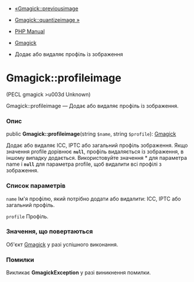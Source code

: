 - [«Gmagick::previousimage](gmagick.previousimage.md)
- [Gmagick::quantizeimage »](gmagick.quantizeimage.md)

- [PHP Manual](index.md)
- [Gmagick](class.gmagick.md)
- Додає або видаляє профіль із зображення

# Gmagick::profileimage

(PECL gmagick \>u003d Unknown)

Gmagick::profileimage — Додає або видаляє профіль із зображення.

### Опис

public **Gmagick::profileimage**(string `$name`, string `$profile`):
[Gmagick](class.gmagick.md)

Додає або видаляє ICC, IPTC або загальний профіль зображення. Якщо
значення profile дорівнює **`null`**, профіль видаляється із зображення,
в іншому випадку додається. Використовуйте значення * для параметра
name і **`null`** для параметра profile, щоб видалити всі профілі з
зображення.

### Список параметрів

`name`
Ім'я профілю, який потрібно додати або видалити: ICC, IPTC або загальний
профіль.

`profile`
Профiль.

### Значення, що повертаються

Об'єкт [Gmagick](class.gmagick.md) у разі успішного виконання.

### Помилки

Викликає **GmagickException** у разі виникнення помилки.
